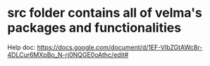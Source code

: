 # src folder contains all of velma's packages and functionalities

Help doc: https://docs.google.com/document/d/1EF-VlbZGtAWc8r-4DLCur6MXpBo_N-rj0NQGE0oAthc/edit#
